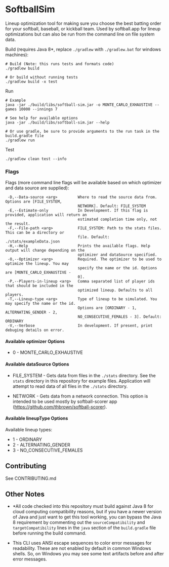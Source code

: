 # SoftballSim
Lineup optimization tool for making sure you choose the best batting order for your softball, baseball, or kickball team. Used by softball.app for lineup optimizations but can also be run from the command line on file system data.

Build (requires Java 8*, replace `./gradlew` with `./gradlew.bat` for windows machines):

```
# Build (Note: this runs tests and formats code)
./gradlew build

# Or build without running tests
./gradlew build -x test
```

Run 

```
# Example
java -jar ./build/libs/softball-sim.jar -o MONTE_CARLO_EXHAUSTIVE --games 10000 --innings 7

# See help for available options
java -jar ./build/libs/softball-sim.jar --help

# Or use gradle, be sure to provide arguments to the run task in the build.gradle file
./gradlew run
```

Test
```
./gradlew clean test --info
```

### Flags

Flags (more command line flags will be available based on which optimizer and data source are supplied):

```
 -D,--Data-source <arg>         Where to read the source data from. Options are [FILE_SYSTEM,
                                NETWORK]. Default: FILE_SYSTEM
 -E,--Estimate-only             In Development. If this flag is provided, application will return an
                                estimated completion time only, not the result.
 -F,--File-path <arg>           FILE_SYSTEM: Path to the stats files. This can be a directory or
                                file. Default: ./stats/exampleData.json
 -H,--Help                      Prints the available flags. Help output will change depending on the
                                optimizer and dataSource specified.
 -O,--Optimizer <arg>           Required. The optimizer to be used to optimize the lineup. You may
                                specify the name or the id. Options are [MONTE_CARLO_EXHAUSTIVE -
                                0].
 -P,--Players-in-lineup <arg>   Comma separated list of player ids that should be included in the
                                optimized lineup. Defaults to all players.
 -T,--Lineup-type <arg>         Type of lineup to be simulated. You may specify the name or the id.
                                Options are [ORDINARY - 1, ALTERNATING_GENDER - 2,
                                NO_CONSECUTIVE_FEMALES - 3]. Default: ORDINARY
 -V,--Verbose                   In development. If present, print debuging details on error.
```

#### Available optimizer Options

* 0 - MONTE\_CARLO\_EXHAUSTIVE

#### Available dataSource Options

* FILE_SYSTEM - Gets data from files in the `./stats` directory. See the `stats` directory in this repository for example files. Application will attempt to read data of all files in the `./stats` directory.

* NETWORK - Gets data from a network connection. This option is intended to be used mostly by softball-scorer app (https://github.com/thbrown/softball-scorer).

#### Available lineupType Options

Available lineup types:
*  1 - ORDINARY
*  2 - ALTERNATING_GENDER
*  3 - NO\_CONSECUTIVE\_FEMALES

## Contributing

See CONTRIBUTING.md

## Other Notes

* *All code checked into this repository must build against Java 8 for cloud computing compatibility reasons, but if you have a newer version of Java and just want to get this tool working, you can bypass the Java 8 requirement by commenting out the `sourceCompatibility` and `targetCompatibility` lines in the `java` section of the `build.gradle` file before running the build command.

* This CLI uses ANSI escape sequences to color error messages for readability. These are not enabled by default in common Windows shells. So, on Windows you may see some text artifacts before and after error messages.